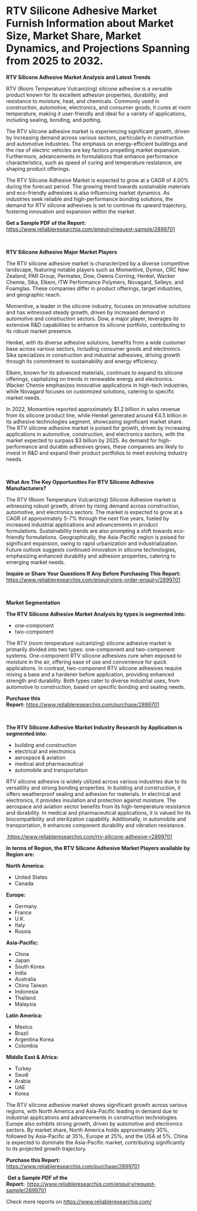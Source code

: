 <p><h1>RTV Silicone Adhesive Market Furnish Information about Market Size, Market Share, Market Dynamics, and Projections Spanning from 2025 to 2032.</h1></p><p><strong>RTV Silicone Adhesive Market Analysis and Latest Trends</strong></p>
<p><p>RTV (Room Temperature Vulcanizing) silicone adhesive is a versatile product known for its excellent adhesion properties, durability, and resistance to moisture, heat, and chemicals. Commonly used in construction, automotive, electronics, and consumer goods, it cures at room temperature, making it user-friendly and ideal for a variety of applications, including sealing, bonding, and potting.</p><p>The RTV silicone adhesive market is experiencing significant growth, driven by increasing demand across various sectors, particularly in construction and automotive industries. The emphasis on energy-efficient buildings and the rise of electric vehicles are key factors propelling market expansion. Furthermore, advancements in formulations that enhance performance characteristics, such as speed of curing and temperature resistance, are shaping product offerings.</p><p>The RTV Silicone Adhesive Market is expected to grow at a CAGR of 4.00% during the forecast period. The growing trend towards sustainable materials and eco-friendly adhesives is also influencing market dynamics. As industries seek reliable and high-performance bonding solutions, the demand for RTV silicone adhesives is set to continue its upward trajectory, fostering innovation and expansion within the market.</p></p>
<p><strong>Get a Sample PDF of the Report:&nbsp;</strong> <a href="https://www.reliableresearchiq.com/enquiry/request-sample/2899701?utm_campaign=3384&utm_medium=2&utm_source=Github&utm_content=ia&utm_term=16032025&utm_id=rtv-silicone-adhesive">https://www.reliableresearchiq.com/enquiry/request-sample/2899701</a></p>
<p>&nbsp;</p>
<p><strong>RTV Silicone Adhesive Major Market Players</strong></p>
<p><p>The RTV silicone adhesive market is characterized by a diverse competitive landscape, featuring notable players such as Momentive, Dymax, CRC New Zealand, PAR Group, Permatex, Dow, Owens Corning, Henkel, Wacker Chemie, Sika, Elkem, ITW Performance Polymers, Novagard, Selleys, and Foamglas. These companies differ in product offerings, target industries, and geographic reach.</p><p>Momentive, a leader in the silicone industry, focuses on innovative solutions and has witnessed steady growth, driven by increased demand in automotive and construction sectors. Dow, a major player, leverages its extensive R&D capabilities to enhance its silicone portfolio, contributing to its robust market presence.</p><p>Henkel, with its diverse adhesive solutions, benefits from a wide customer base across various sectors, including consumer goods and electronics. Sika specializes in construction and industrial adhesives, driving growth through its commitment to sustainability and energy efficiency.</p><p>Elkem, known for its advanced materials, continues to expand its silicone offerings, capitalizing on trends in renewable energy and electronics. Wacker Chemie emphasizes innovative applications in high-tech industries, while Novagard focuses on customized solutions, catering to specific market needs.</p><p>In 2022, Momentive reported approximately $1.2 billion in sales revenue from its silicone product line, while Henkel generated around €4.5 billion in its adhesive technologies segment, showcasing significant market share. The RTV silicone adhesive market is poised for growth, driven by increasing applications in automotive, construction, and electronics sectors, with the market expected to surpass $3 billion by 2025. As demand for high-performance and durable adhesives grows, these companies are likely to invest in R&D and expand their product portfolios to meet evolving industry needs.</p></p>
<p>&nbsp;</p>
<p><strong>What Are The Key Opportunities For RTV Silicone Adhesive Manufacturers?</strong></p>
<p><p>The RTV (Room Temperature Vulcanizing) Silicone Adhesive market is witnessing robust growth, driven by rising demand across construction, automotive, and electronics sectors. The market is expected to grow at a CAGR of approximately 5-7% through the next five years, fueled by increased industrial applications and advancements in product formulations. Sustainability trends are also prompting a shift towards eco-friendly formulations. Geographically, the Asia-Pacific region is poised for significant expansion, owing to rapid urbanization and industrialization. Future outlook suggests continued innovation in silicone technologies, emphasizing enhanced durability and adhesion properties, catering to emerging market needs.</p></p>
<p><strong>Inquire or Share Your Questions If Any Before Purchasing This Report:</strong> <a href="https://www.reliableresearchiq.com/enquiry/pre-order-enquiry/2899701?utm_campaign=3384&utm_medium=2&utm_source=Github&utm_content=ia&utm_term=16032025&utm_id=rtv-silicone-adhesive">https://www.reliableresearchiq.com/enquiry/pre-order-enquiry/2899701</a></p>
<p>&nbsp;</p>
<p><strong>Market Segmentation</strong></p>
<p><strong>The RTV Silicone Adhesive Market Analysis by types is segmented into:</strong></p>
<p><ul><li>one-component</li><li>two-component</li></ul></p>
<p><p>The RTV (room temperature vulcanizing) silicone adhesive market is primarily divided into two types: one-component and two-component systems. One-component RTV silicone adhesives cure when exposed to moisture in the air, offering ease of use and convenience for quick applications. In contrast, two-component RTV silicone adhesives require mixing a base and a hardener before application, providing enhanced strength and durability. Both types cater to diverse industrial uses, from automotive to construction, based on specific bonding and sealing needs.</p></p>
<p><strong>Purchase this Report:&nbsp;</strong><a href="https://www.reliableresearchiq.com/purchase/2899701?utm_campaign=3384&utm_medium=2&utm_source=Github&utm_content=ia&utm_term=16032025&utm_id=rtv-silicone-adhesive">https://www.reliableresearchiq.com/purchase/2899701</a></p>
<p>&nbsp;</p>
<p><strong>The RTV Silicone Adhesive Market Industry Research by Application is segmented into:</strong></p>
<p><ul><li>building and construction</li><li>electrical and electronics</li><li>aerospace & aviation</li><li>medical and pharmaceutical</li><li>automobile and transportation</li></ul></p>
<p><p>RTV silicone adhesive is widely utilized across various industries due to its versatility and strong bonding properties. In building and construction, it offers weatherproof sealing and adhesion for materials. In electrical and electronics, it provides insulation and protection against moisture. The aerospace and aviation sector benefits from its high-temperature resistance and durability. In medical and pharmaceutical applications, it is valued for its biocompatibility and sterilization capability. Additionally, in automobile and transportation, it enhances component durability and vibration resistance.</p></p>
<p><a href="https://www.reliableresearchiq.com/rtv-silicone-adhesive-r2899701?utm_campaign=3384&utm_medium=2&utm_source=Github&utm_content=ia&utm_term=16032025&utm_id=rtv-silicone-adhesive">&nbsp;https://www.reliableresearchiq.com/rtv-silicone-adhesive-r2899701</a></p>
<p><strong>In terms of Region, the RTV Silicone Adhesive Market Players available by Region are:</strong></p>
<p>
    <p> <strong> North America: </strong>
        <ul>
            <li>United States</li>
            <li>Canada</li>
        </ul>
        </p> 
    <p> <strong> Europe: </strong>
        <ul>
            <li>Germany</li>
            <li>France</li>
            <li>U.K.</li>
            <li>Italy</li>
            <li>Russia</li>
        </ul>
        </p> 
    <p> <strong> Asia-Pacific: </strong>
        <ul>
            <li>China</li>
            <li>Japan</li>
            <li>South Korea</li>
            <li>India</li>
            <li>Australia</li>
            <li>China Taiwan</li>
            <li>Indonesia</li>
            <li>Thailand</li>
            <li>Malaysia</li>
        </ul>
        </p> 
    <p> <strong> Latin America: </strong>
        <ul>
            <li>Mexico</li>
            <li>Brazil</li>
            <li>Argentina Korea</li>
            <li>Colombia</li>
        </ul>
        </p> 
    <p> <strong> Middle East & Africa: </strong>
        <ul>
            <li>Turkey</li>
            <li>Saudi</li>
            <li>Arabia</li>
            <li>UAE</li>
            <li>Korea</li>
        </ul>
    </p>
    </p>
<p><p>The RTV silicone adhesive market shows significant growth across various regions, with North America and Asia-Pacific leading in demand due to industrial applications and advancements in construction technologies. Europe also exhibits strong growth, driven by automotive and electronics sectors. By market share, North America holds approximately 30%, followed by Asia-Pacific at 35%, Europe at 25%, and the USA at 5%. China is expected to dominate the Asia-Pacific market, contributing significantly to its projected growth trajectory.</p></p>
<p><strong>Purchase this Report: </strong><a href="https://www.reliableresearchiq.com/purchase/2899701?utm_campaign=3384&utm_medium=2&utm_source=Github&utm_content=ia&utm_term=16032025&utm_id=rtv-silicone-adhesive">https://www.reliableresearchiq.com/purchase/2899701</a></p>
<p>&nbsp;<strong>Get a Sample PDF of the Report:&nbsp;&nbsp;</strong><a href="https://www.reliableresearchiq.com/enquiry/request-sample/2899701?utm_campaign=3384&utm_medium=2&utm_source=Github&utm_content=ia&utm_term=16032025&utm_id=rtv-silicone-adhesive">https://www.reliableresearchiq.com/enquiry/request-sample/2899701</a></p>
<p><strong></strong></p>
<p>Check more reports on <a href="https://www.reliableresearchiq.com/?utm_campaign=3384&utm_medium=2&utm_source=Github&utm_content=ia&utm_term=16032025&utm_id=rtv-silicone-adhesive">https://www.reliableresearchiq.com/</a></p>
